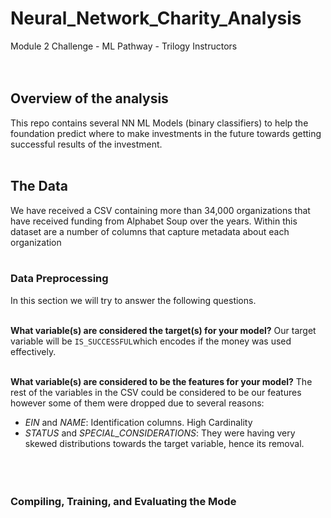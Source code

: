 # Neural_Network_Charity_Analysis
Module 2 Challenge - ML Pathway - Trilogy Instructors
<br/><br/><br/>

## Overview of the analysis

This repo contains several NN ML Models (binary classifiers) to help the foundation predict where to make investments in the future towards getting successful results of the investment.
<br/><br/>




## The Data
We have received a CSV containing more than 34,000 organizations that have received funding from Alphabet Soup over the years. Within this dataset are a number of columns that capture metadata about each organization
<br/><br/>


### Data Preprocessing
In this section we will try to answer the following questions.
<br/><br/>

**What variable(s) are considered the target(s) for your model?**
Our target variable will be ```IS_SUCCESSFUL```which encodes if the money was used effectively.
<br/><br/>

**What variable(s) are considered to be the features for your model?**
The rest of the variables in the CSV could be considered to be our features however some of them were dropped due to several reasons:
* *EIN* and *NAME*: Identification columns. High Cardinality
* *STATUS* and *SPECIAL_CONSIDERATIONS*: They were having very skewed distributions towards the target variable, hence its removal.
<br/><br/><br/><br/>

### Compiling, Training, and Evaluating the Mode
